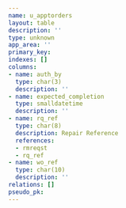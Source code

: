 ```yaml
---
name: u_apptorders
layout: table
description: ''
type: unknown
app_area: ''
primary_key: 
indexes: []
columns:
- name: auth_by
  type: char(3)
  description: ''
- name: expected_completion
  type: smalldatetime
  description: ''
- name: rq_ref
  type: char(8)
  description: Repair Reference
  references:
  - rmreqst
  - rq_ref
- name: wo_ref
  type: char(10)
  description: ''
relations: []
pseudo_pk: 
---
```


